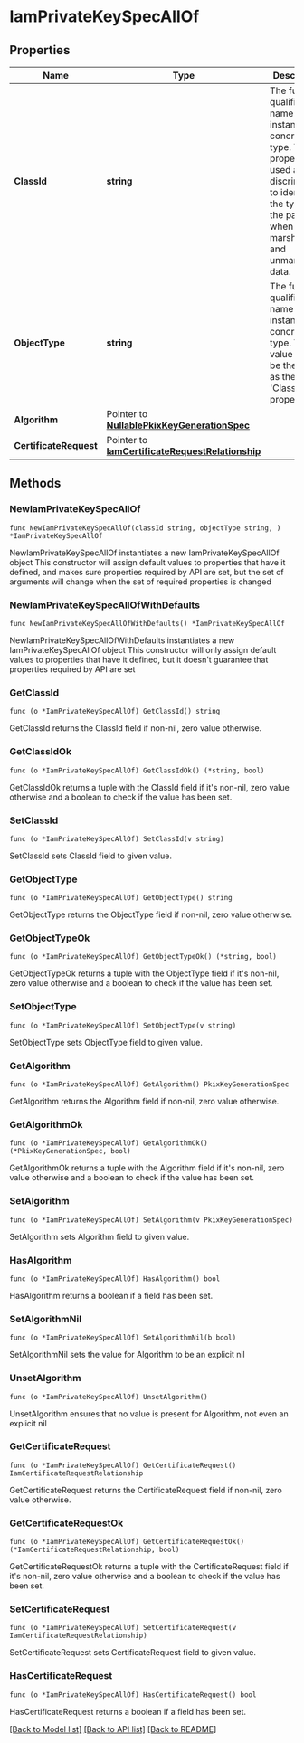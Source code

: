 # IamPrivateKeySpecAllOf

## Properties

Name | Type | Description | Notes
------------ | ------------- | ------------- | -------------
**ClassId** | **string** | The fully-qualified name of the instantiated, concrete type. This property is used as a discriminator to identify the type of the payload when marshaling and unmarshaling data. | [default to "iam.PrivateKeySpec"]
**ObjectType** | **string** | The fully-qualified name of the instantiated, concrete type. The value should be the same as the &#39;ClassId&#39; property. | [default to "iam.PrivateKeySpec"]
**Algorithm** | Pointer to [**NullablePkixKeyGenerationSpec**](PkixKeyGenerationSpec.md) |  | [optional] 
**CertificateRequest** | Pointer to [**IamCertificateRequestRelationship**](IamCertificateRequestRelationship.md) |  | [optional] 

## Methods

### NewIamPrivateKeySpecAllOf

`func NewIamPrivateKeySpecAllOf(classId string, objectType string, ) *IamPrivateKeySpecAllOf`

NewIamPrivateKeySpecAllOf instantiates a new IamPrivateKeySpecAllOf object
This constructor will assign default values to properties that have it defined,
and makes sure properties required by API are set, but the set of arguments
will change when the set of required properties is changed

### NewIamPrivateKeySpecAllOfWithDefaults

`func NewIamPrivateKeySpecAllOfWithDefaults() *IamPrivateKeySpecAllOf`

NewIamPrivateKeySpecAllOfWithDefaults instantiates a new IamPrivateKeySpecAllOf object
This constructor will only assign default values to properties that have it defined,
but it doesn't guarantee that properties required by API are set

### GetClassId

`func (o *IamPrivateKeySpecAllOf) GetClassId() string`

GetClassId returns the ClassId field if non-nil, zero value otherwise.

### GetClassIdOk

`func (o *IamPrivateKeySpecAllOf) GetClassIdOk() (*string, bool)`

GetClassIdOk returns a tuple with the ClassId field if it's non-nil, zero value otherwise
and a boolean to check if the value has been set.

### SetClassId

`func (o *IamPrivateKeySpecAllOf) SetClassId(v string)`

SetClassId sets ClassId field to given value.


### GetObjectType

`func (o *IamPrivateKeySpecAllOf) GetObjectType() string`

GetObjectType returns the ObjectType field if non-nil, zero value otherwise.

### GetObjectTypeOk

`func (o *IamPrivateKeySpecAllOf) GetObjectTypeOk() (*string, bool)`

GetObjectTypeOk returns a tuple with the ObjectType field if it's non-nil, zero value otherwise
and a boolean to check if the value has been set.

### SetObjectType

`func (o *IamPrivateKeySpecAllOf) SetObjectType(v string)`

SetObjectType sets ObjectType field to given value.


### GetAlgorithm

`func (o *IamPrivateKeySpecAllOf) GetAlgorithm() PkixKeyGenerationSpec`

GetAlgorithm returns the Algorithm field if non-nil, zero value otherwise.

### GetAlgorithmOk

`func (o *IamPrivateKeySpecAllOf) GetAlgorithmOk() (*PkixKeyGenerationSpec, bool)`

GetAlgorithmOk returns a tuple with the Algorithm field if it's non-nil, zero value otherwise
and a boolean to check if the value has been set.

### SetAlgorithm

`func (o *IamPrivateKeySpecAllOf) SetAlgorithm(v PkixKeyGenerationSpec)`

SetAlgorithm sets Algorithm field to given value.

### HasAlgorithm

`func (o *IamPrivateKeySpecAllOf) HasAlgorithm() bool`

HasAlgorithm returns a boolean if a field has been set.

### SetAlgorithmNil

`func (o *IamPrivateKeySpecAllOf) SetAlgorithmNil(b bool)`

 SetAlgorithmNil sets the value for Algorithm to be an explicit nil

### UnsetAlgorithm
`func (o *IamPrivateKeySpecAllOf) UnsetAlgorithm()`

UnsetAlgorithm ensures that no value is present for Algorithm, not even an explicit nil
### GetCertificateRequest

`func (o *IamPrivateKeySpecAllOf) GetCertificateRequest() IamCertificateRequestRelationship`

GetCertificateRequest returns the CertificateRequest field if non-nil, zero value otherwise.

### GetCertificateRequestOk

`func (o *IamPrivateKeySpecAllOf) GetCertificateRequestOk() (*IamCertificateRequestRelationship, bool)`

GetCertificateRequestOk returns a tuple with the CertificateRequest field if it's non-nil, zero value otherwise
and a boolean to check if the value has been set.

### SetCertificateRequest

`func (o *IamPrivateKeySpecAllOf) SetCertificateRequest(v IamCertificateRequestRelationship)`

SetCertificateRequest sets CertificateRequest field to given value.

### HasCertificateRequest

`func (o *IamPrivateKeySpecAllOf) HasCertificateRequest() bool`

HasCertificateRequest returns a boolean if a field has been set.


[[Back to Model list]](../README.md#documentation-for-models) [[Back to API list]](../README.md#documentation-for-api-endpoints) [[Back to README]](../README.md)


